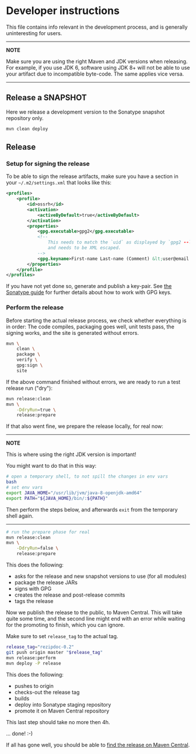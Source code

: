 # Developer instructions

This file contains info relevant in the development process,
and is generally uninteresting for users.

---

__NOTE__

Make sure you are using the right Maven and JDK versions when releasing.
For example, if you use JDK 6, software using JDK 8+ will not be able
to use your artifact due to incompatible byte-code.
The same applies vice versa.

---

## Release a SNAPSHOT

Here we release a development version to the Sonatype snapshot repository only.

```bash
mvn clean deploy
```

## Release

### Setup for signing the release

To be able to sign the release artifacts,
make sure you have a section in your `~/.m2/settings.xml` that looks like this:

```xml
<profiles>
	<profile>
		<id>ossrh</id>
		<activation>
			<activeByDefault>true</activeByDefault>
		</activation>
		<properties>
			<gpg.executable>gpg2</gpg.executable>
			<!--
				This needs to match the `uid` as displayed by `gpg2 --list-keys`,
				and needs to be XML escaped.
			-->
			<gpg.keyname>First-name Last-name (Comment) &lt;user@email.org&gt;</gpg.keyname>
		</properties>
	</profile>
</profiles>
```

If you have not yet done so, generate and publish a key-pair.
See [the Sonatype guide](http://central.sonatype.org/pages/working-with-pgp-signatures.html)
for further details about how to work with GPG keys.

### Perform the release

Before starting the actual release process,
we check whether everything is in order:
The code compiles, packaging goes well, unit tests pass,
the signing works, and the site is generated without errors.

```bash
mvn \
	clean \
	package \
	verify \
	gpg:sign \
	site
```

If the above command finished without errors,
we are ready to run a test release run ("dry"):

```bash
mvn release:clean
mvn \
	-DdryRun=true \
	release:prepare
```

If that also went fine, we prepare the release locally, for real now:

---

__NOTE__

This is where using the right JDK version is important!

You might want to do that in this way:

```bash
# open a temporary shell, to not spill the changes in env vars
bash
# set env vars
export JAVA_HOME="/usr/lib/jvm/java-8-openjdk-amd64"
export PATH="${JAVA_HOME}/bin/:${PATH}"
```

Then perform the steps below,
and afterwards `exit` from the temporary shell again.

---

```bash
# run the prepare phase for real
mvn release:clean
mvn \
	-DdryRun=false \
	release:prepare
```

This does the following:

* asks for the release and new snapshot versions to use (for all modules)
* package the release JARs
* signs with GPG
* creates the release and post-release commits
* tags the release

Now we publish the release to the public, to Maven Central.
This will take quite some time,
and the second line might end with an error
while waiting for the promoting to finish,
which you can ignore.

Make sure to set `release_tag` to the actual tag.

```bash
release_tag="rezipdoc-0.2"
git push origin master "$release_tag"
mvn release:perform
mvn deploy -P release
```

This does the following:

* pushes to origin
* checks-out the release tag
* builds
* deploy into Sonatype staging repository
* promote it on Maven Central repository

This last step should take no more then 4h.

... done! :-)

If all has gone well, you should be able to
[find the release on Maven Central](https://search.maven.org/search?q=g:io.github.hoijui.rezipdoc).
